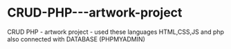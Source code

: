 # CRUD-PHP---artwork-project
CRUD PHP - artwork project  - used these languages HTML,CSS,JS and php also connected with DATABASE (PHPMYADMIN)
